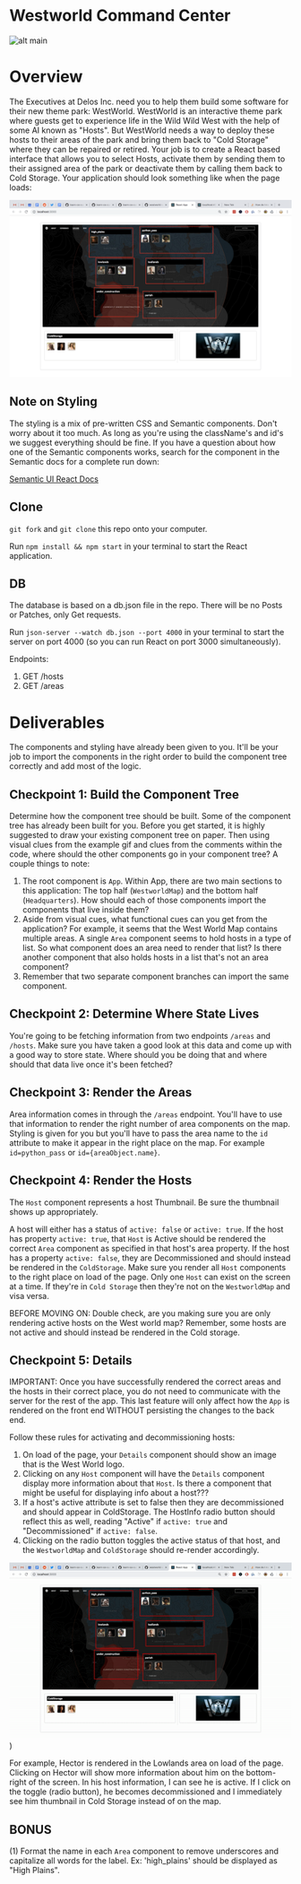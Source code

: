 # Westworld Command Center

![alt main](https://cdn-images-1.medium.com/max/2000/1*BnjGd8N6zu9-Fe6stEJDEg.png)


Overview
========
The Executives at Delos Inc. need you to help them build some software for their new theme park: WestWorld. WestWorld is an interactive theme park where guests get to experience life in the Wild Wild West with the help of some AI known as "Hosts". But WestWorld needs a way to deploy these hosts to their areas of the park and bring them back to "Cold Storage" where they can be repaired or retired. Your job is to create a React based interface that allows you to select Hosts, activate them by sending them to their assigned area of the park or deactivate them by calling them back to Cold Storage. Your application should look something like when the page loads:

![alt example](./public/picture.png)

Note on Styling
---------------
The styling is a mix of pre-written CSS and Semantic components. Don't worry about it too much. As long as you're using the className's and id's we suggest everything should be fine. If you have a question about how one of the Semantic components works, search for the component in the Semantic docs for a complete run down:

[Semantic UI React Docs](https://react.semantic-ui.com/)

Clone
-----
`git fork` and `git clone` this repo onto your computer.

Run `npm install && npm start` in your terminal to start the React application.

DB
--
The database is based on a db.json file in the repo. There will be no Posts or Patches, only Get requests.

Run `json-server --watch db.json --port 4000` in your terminal to start the server on port 4000 (so you can run React on port 3000 simultaneously).

Endpoints:
1. GET /hosts
2. GET /areas


Deliverables
============

The components and styling have already been given to you. It'll be your job to import the components in the right order to build the component tree correctly and add most of the logic.

Checkpoint 1: Build the Component Tree
--------------------------------------
Determine how the component tree should be built. Some of the component tree has already been built for you. Before you get started, it is highly suggested to draw your existing component tree on paper. Then using visual clues from the example gif and clues from the comments within the code, where should the other components go in your component tree? A couple things to note:

1. The root component is `App`. Within App, there are two main sections to this application: The top half (`WestworldMap`) and the bottom half (`Headquarters`). How should each of those components import the components that live inside them?
2. Aside from visual cues, what functional cues can you get from the application? For example, it seems that the  West World Map contains multiple areas. A single `Area` component seems to hold hosts in a type of list. So what component does an area need to render that list? Is there another component that also holds hosts in a list that's not an area component?
3. Remember that two separate component branches can import the same component.

Checkpoint 2: Determine Where State Lives
-----------------------------------------
You're going to be fetching information from two endpoints `/areas` and `/hosts`. Make sure you have taken a good look at this data and come up with a good way to store state. Where should you be doing that and where should that data live once it's been fetched?

Checkpoint 3: Render the Areas
------------------------------
Area information comes in through the `/areas` endpoint. You'll have to use that information to render the right number of area components on the map. Styling is given for you but you'll have to pass the area name to the `id` attribute to make it appear in the right place on the map. For example `id=python_pass` or `id={areaObject.name}`.

Checkpoint 4: Render the Hosts
------------------------------
The `Host` component represents a host Thumbnail. Be sure the thumbnail shows up appropriately.

A host will either has a status of `active: false` or `active: true`. If the host has property `active: true`, that `Host` is Active should be rendered the correct `Area` component as specified in that host's area property. If the host has a property `active: false`, they are Decommissioned and should instead be rendered in the `ColdStorage`. Make sure you render all `Host` components to the right place on load of the page. Only one `Host` can exist on the screen at a time. If they're in `Cold Storage` then they're not on the `WestworldMap` and visa versa.

BEFORE MOVING ON: Double check, are you making sure you are only rendering active hosts on the West world map? Remember, some hosts are not active and should instead be rendered in the Cold storage.

Checkpoint 5: Details
---------------------------
IMPORTANT: Once you have successfully rendered the correct areas and the hosts in their correct place, you do not need to communicate with the server for the rest of the app. This last feature will only affect how the `App` is rendered on the front end WITHOUT persisting the changes to the back end.

Follow these rules for activating and decommissioning hosts:

1. On load of the page, your `Details` component should show an image that is the West World logo.
2. Clicking on any `Host` component will have the `Details` component display more information about that `Host`. Is there a component that might be useful for displaying info about a host???
3. If a host's active attribute is set to false then they are decommissioned and should appear in ColdStorage. The HostInfo radio button should reflect this as well, reading "Active" if `active: true` and "Decommissioned" if `active: false`.
4. Clicking on the radio button toggles the active status of that host, and the `WestworldMap` and `ColdStorage` should re-render accordingly.

![alt example](./public/gif.gif))

For example, Hector is rendered in the Lowlands area on load of the page. Clicking on Hector will show more information about him on the bottom-right of the screen. In his host information, I can see he is active. If I click on the toggle (radio button), he becomes decommissioned and I immediately see him thumbnail in Cold Storage instead of on the map.




BONUS
---------------------------
(1) Format the name in each `Area` component to remove underscores and capitalize all words for the label. Ex: 'high_plains' should be displayed as "High Plains".
